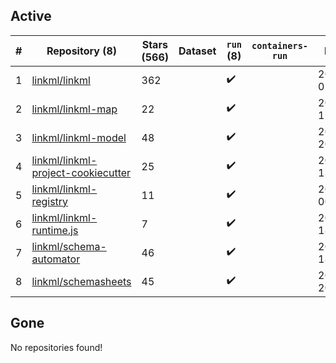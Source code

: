 ## Active
| # | Repository (8) | Stars (566) | Dataset | `run` (8) | `containers-run` | Last Modified |
| --- | --- | --- | --- | --- | --- | --- |
| 1 | [linkml/linkml](https://github.com/linkml/linkml) | 362 |  | :heavy_check_mark: |  | 2025-04-24 02:34:47+00:00 |
| 2 | [linkml/linkml-map](https://github.com/linkml/linkml-map) | 22 |  | :heavy_check_mark: |  | 2025-04-23 17:20:17+00:00 |
| 3 | [linkml/linkml-model](https://github.com/linkml/linkml-model) | 48 |  | :heavy_check_mark: |  | 2025-04-17 20:25:50+00:00 |
| 4 | [linkml/linkml-project-cookiecutter](https://github.com/linkml/linkml-project-cookiecutter) | 25 |  | :heavy_check_mark: |  | 2025-02-13 13:26:22+00:00 |
| 5 | [linkml/linkml-registry](https://github.com/linkml/linkml-registry) | 11 |  | :heavy_check_mark: |  | 2024-02-27 00:23:18+00:00 |
| 6 | [linkml/linkml-runtime.js](https://github.com/linkml/linkml-runtime.js) | 7 |  | :heavy_check_mark: |  | 2023-06-12 18:56:08+00:00 |
| 7 | [linkml/schema-automator](https://github.com/linkml/schema-automator) | 46 |  | :heavy_check_mark: |  | 2025-03-13 18:01:27+00:00 |
| 8 | [linkml/schemasheets](https://github.com/linkml/schemasheets) | 45 |  | :heavy_check_mark: |  | 2024-09-05 20:24:53+00:00 |

## Gone
No repositories found!
